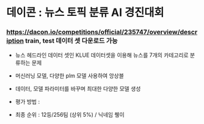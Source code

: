 # 데이콘 : 뉴스 토픽 분류 AI 경진대회

### https://dacon.io/competitions/official/235747/overview/description train, test 데이터 셋 다운로드 가능

- 뉴스 헤드라인 데이터 셋인 KLUE 데이터셋을 이용해 뉴스를 7개의 카테고리로 분류하는 문제
- 머신러닝 모델, 다양한 plm 모델 사용하여 앙상블
- 데이터, 모델 파라미터를 바꾸며 최대한 다양한 모델 생성
- 평가 방법 : 

- 최종 순위 : 12등/256팀 (상위 5%) / 닉네임 췡이
